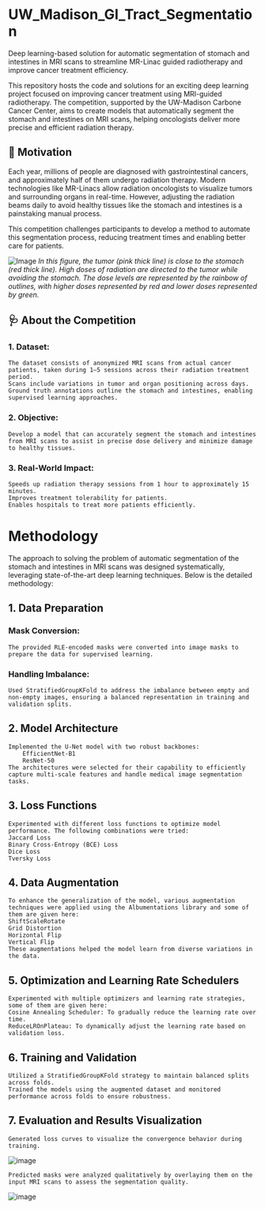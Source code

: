 # UW_Madison_GI_Tract_Segmentation
Deep learning-based solution for automatic segmentation of stomach and intestines in MRI scans to streamline MR-Linac guided radiotherapy and improve cancer treatment efficiency.

This repository hosts the code and solutions for an exciting deep learning project focused on improving cancer treatment using MRI-guided radiotherapy. The competition, supported by the UW-Madison Carbone Cancer Center, aims to create models that automatically segment the stomach and intestines on MRI scans, helping oncologists deliver more precise and efficient radiation therapy.

## 🚀 Motivation
Each year, millions of people are diagnosed with gastrointestinal cancers, and approximately half of them undergo radiation therapy. Modern technologies like MR-Linacs allow radiation oncologists to visualize tumors and surrounding organs in real-time. However, adjusting the radiation beams daily to avoid healthy tissues like the stomach and intestines is a painstaking manual process.

This competition challenges participants to develop a method to automate this segmentation process, reducing treatment times and enabling better care for patients.

![Image](https://github.com/user-attachments/assets/31485428-6796-4759-bc80-cc1398a480ec)
_In this figure, the tumor (pink thick line) is close to the stomach (red thick line). High doses of radiation are directed to the tumor while avoiding the stomach. The dose levels are represented by the rainbow of outlines, with higher doses represented by red and lower doses represented by green._

## 🩺 About the Competition
### 1. Dataset:
    The dataset consists of anonymized MRI scans from actual cancer patients, taken during 1–5 sessions across their radiation treatment period.
    Scans include variations in tumor and organ positioning across days.
    Ground truth annotations outline the stomach and intestines, enabling supervised learning approaches.
### 2. Objective:
    Develop a model that can accurately segment the stomach and intestines from MRI scans to assist in precise dose delivery and minimize damage to healthy tissues.

### 3. Real-World Impact:
    Speeds up radiation therapy sessions from 1 hour to approximately 15 minutes.
    Improves treatment tolerability for patients.
    Enables hospitals to treat more patients efficiently.

# Methodology
The approach to solving the problem of automatic segmentation of the stomach and intestines in MRI scans was designed systematically, leveraging state-of-the-art deep learning techniques. Below is the detailed methodology:

## 1. Data Preparation
### Mask Conversion:
    The provided RLE-encoded masks were converted into image masks to prepare the data for supervised learning.

### Handling Imbalance:
    Used StratifiedGroupKFold to address the imbalance between empty and non-empty images, ensuring a balanced representation in training and validation splits.

## 2. Model Architecture
    Implemented the U-Net model with two robust backbones:
        EfficientNet-B1
        ResNet-50
    The architectures were selected for their capability to efficiently capture multi-scale features and handle medical image segmentation tasks.
## 3. Loss Functions
    Experimented with different loss functions to optimize model performance. The following combinations were tried:
    Jaccard Loss
    Binary Cross-Entropy (BCE) Loss
    Dice Loss
    Tversky Loss
## 4. Data Augmentation
    To enhance the generalization of the model, various augmentation techniques were applied using the Albumentations library and some of them are given here:
    ShiftScaleRotate
    Grid Distortion
    Horizontal Flip
    Vertical Flip
    These augmentations helped the model learn from diverse variations in the data.

## 5. Optimization and Learning Rate Schedulers
    Experimented with multiple optimizers and learning rate strategies, some of them are given here:
    Cosine Annealing Scheduler: To gradually reduce the learning rate over time.
    ReduceLROnPlateau: To dynamically adjust the learning rate based on validation loss.
## 6. Training and Validation
    Utilized a StratifiedGroupKFold strategy to maintain balanced splits across folds.
    Trained the models using the augmented dataset and monitored performance across folds to ensure robustness.
## 7. Evaluation and Results Visualization
    Generated loss curves to visualize the convergence behavior during training.
![image](https://github.com/user-attachments/assets/90d37228-aa77-41bd-977f-2c5eaf328455)

    Predicted masks were analyzed qualitatively by overlaying them on the input MRI scans to assess the segmentation quality.
![image](https://github.com/user-attachments/assets/a93e885b-f33e-4c9c-b6d3-f6fb4b814e65)
